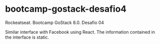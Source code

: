 # bootcamp-gostack-desafio4
Rockeatseat. Bootcamp GoStack 8.0. Desafio 04 

Similar interface with Facebook using React. The information contained in the interface is static.
